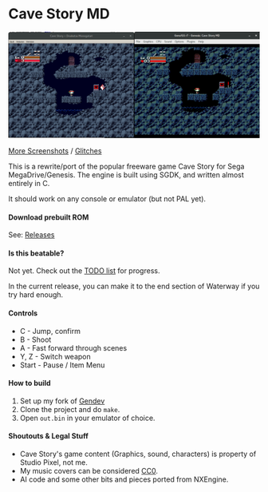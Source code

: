 # Cave Story MD
![Screenshot](doc/ss01.png)

[More Screenshots](doc/SCREENS.md) / [Glitches](doc/SCREENS-FUNNY.md)

This is a rewrite/port of the popular freeware game Cave Story for Sega MegaDrive/Genesis.
The engine is built using SGDK, and written almost entirely in C.

It should work on any console or emulator (but not PAL yet).

#### Download prebuilt ROM
See: [Releases](https://github.com/andwn/cave-story-md/releases)

#### Is this beatable?
Not yet. Check out the [TODO list](doc/TODO.md) for progress.

In the current release, you can make it to the end section of Waterway if you try hard enough.

#### Controls
- C - Jump, confirm
- B - Shoot
- A - Fast forward through scenes
- Y, Z - Switch weapon
- Start - Pause / Item Menu

#### How to build
1. Set up my fork of [Gendev](https://github.com/andwn/gendev.git)
2. Clone the project and do `make`.
3. Open `out.bin` in your emulator of choice.

#### Shoutouts & Legal Stuff
- Cave Story's game content (Graphics, sound, characters) is property of Studio Pixel, not me.
- My music covers can be considered [CC0](https://creativecommons.org/publicdomain/zero/1.0/).
- AI code and some other bits and pieces ported from NXEngine.
